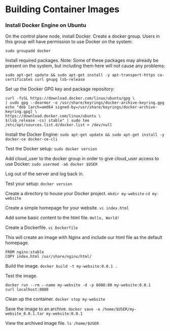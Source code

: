 # Building Container Images

### Install Docker Engine on Ubuntu

On the control plane node, install Docker.
Create a docker group. Users in this group will have permission to use Docker on the system:

`sudo groupadd docker`

Install required packages.
Note: Some of these packages may already be present on the system, but including them here will not cause any problems:

`sudo apt-get update && sudo apt-get install -y apt-transport-https ca-certificates curl gnupg lsb-release`

Set up the Docker GPG key and package repository:
```
curl -fsSL https://download.docker.com/linux/ubuntu/gpg \
| sudo gpg --dearmor -o /usr/share/keyrings/docker-archive-keyring.gpg
echo "deb [arch=amd64 signed-by=/usr/share/keyrings/docker-archive-keyring.gpg] \
https://download.docker.com/linux/ubuntu \
$(lsb_release -cs) stable" | sudo tee /etc/apt/sources.list.d/docker.list > /dev/null
```

Install the Docker Engine:
`sudo apt-get update && sudo apt-get install -y docker-ce docker-ce-cli`

Test the Docker setup:
`sudo docker version`

Add cloud_user to the docker group in order to give cloud_user access to use Docker:
`sudo usermod -aG docker $USER`

Log out of the server and log back in.

Test your setup:
`docker version`

Create a directory to house your Docker project.
`mkdir my-website`
`cd my-website`

Create a simple homepage for your website.
`vi index.html`

Add some basic content to the html file.
`Hello, World!`

Create a Dockerfile.
`vi Dockerfile`

This will create an image with Nginx and include our html file as the default homepage.
```
FROM nginx:stable
COPY index.html /usr/share/nginx/html/
```

Build the image.
`docker build -t my-website:0.0.1 .`

Test the image.
```
docker run --rm --name my-website -d -p 8080:80 my-website:0.0.1
curl localhost:8080
```

Clean up the container.
`docker stop my-website`

Save the image to an archive.
`docker save -o /home/$USER/my-website_0.0.1.tar my-website:0.0.1`

View the archived image file.
`ls /home/$USER`